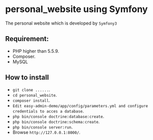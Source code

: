 personal_website using Symfony
================

The personal website  which is developed by `Symfony3` 

## Requirement:

- PHP higher than 5.5.9.
- Composer.
- MySQL

## How to install 

- `git clone ......`.
- `cd personal_website`.
- `composer install`.
- `Edit easy-admin-demo/app/config/parameters.yml and configure credentials to acces a database`.
- `php bin/console doctrine:database:create`.
- `php bin/console doctrine:schema:create`.
- `php bin/console server:run`.
-  Browse `http://127.0.0.1:8000/`.
